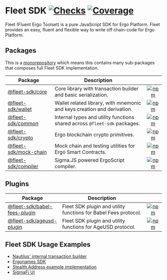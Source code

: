 # Fleet SDK [![Checks](https://badgen.net/github/checks/fleet-sdk/fleet/master)](https://github.com/fleet-sdk/fleet/actions) [![Coverage](https://codecov.io/gh/fleet-sdk/fleet/branch/master/graph/badge.svg)](https://app.codecov.io/gh/fleet-sdk/fleet)

Fleet (Fluent Ergo Toolset) is a pure JavaScript SDK for Ergo Platform. Fleet provides an easy, fluent and flexible way to write off chain-code for Ergo Platform.

## Packages

This is a [monorepository](https://monorepo.tools/) which means this contains many sub-packages that composes full Fleet SDK implementation.

| Package                                       | Description                                                               |                                                                                                               |
| --------------------------------------------- | ------------------------------------------------------------------------- | :-----------------------------------------------------------------------------------------------------------: |
| [@fleet-sdk/core](/packages/core/)            | Core library with transaction builder and basic serialization.            |       [![npm](https://badgen.net/npm/v/@fleet-sdk/core)](https://www.npmjs.com/package/@fleet-sdk/core)       |
| [@fleet-sdk/wallet](/packages/wallet)         | Wallet related library, with mnemonic and keys creation and derivation.   |     [![npm](https://badgen.net/npm/v/@fleet-sdk/wallet)](https://www.npmjs.com/package/@fleet-sdk/wallet)     |
| [@fleet-sdk/common](/packages/common)         | Internal types and utility functions shared across `@fleet-sdk` packages. |     [![npm](https://badgen.net/npm/v/@fleet-sdk/common)](https://www.npmjs.com/package/@fleet-sdk/common)     |
| [@fleet-sdk/crypto](/packages/crypto)         | Ergo blockchain crypto primitives.                                        |     [![npm](https://badgen.net/npm/v/@fleet-sdk/crypto)](https://www.npmjs.com/package/@fleet-sdk/crypto)     |
| [@fleet-sdk/mock-chain](/packages/mock-chain) | Mock chain and testing utilities for Ergo Smart Contracts.                | [![npm](https://badgen.net/npm/v/@fleet-sdk/mock-chain)](https://www.npmjs.com/package/@fleet-sdk/mock-chain) |
| [@fleet-sdk/compiler](/packages/compiler)     | Sigma.JS powered ErgoScript compiler.                                     |   [![npm](https://badgen.net/npm/v/@fleet-sdk/compiler)](https://www.npmjs.com/package/@fleet-sdk/compiler)   |

## Plugins

| Package                                              | Description                                                     |                                                                                                                             |
| ---------------------------------------------------- | --------------------------------------------------------------- | :-------------------------------------------------------------------------------------------------------------------------: |
| [@fleet-sdk/babel-fees-plugin](/plugins/babel-fees/) | Fleet SDK plugin and utility functions for Babel Fees protocol. | [![npm](https://badgen.net/npm/v/@fleet-sdk/babel-fees-plugin)](https://www.npmjs.com/package/@fleet-sdk/babel-fees-plugin) |
| [@fleet-sdk/ageusd-plugin](/plugins/ageusd/)         | Fleet SDK plugin and utility functions for AgeUSD protocol.     |     [![npm](https://badgen.net/npm/v/@fleet-sdk/ageusd-plugin)](https://www.npmjs.com/package/@fleet-sdk/ageusd-plugin)     |

## Fleet SDK Usage Examples

- [Nautilus' internal transaction builder](https://github.com/capt-nemo429/nautilus-wallet/blob/master/src/api/ergo/transaction/txBuilder.ts#L95)
- [Ergonames SDK](https://github.com/ergonames/sdk/blob/master/tx-lib/index.js)
- [Stealth Address example implementation](https://github.com/ross-weir/ergo-stealth-address-example)
- [SigmaFi UI](https://github.com/capt-nemo429/sigmafi-ui)
